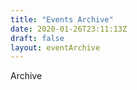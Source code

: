 ```yaml
---
title: "Events Archive"
date: 2020-01-26T23:11:13Z
draft: false
layout: eventArchive
---
```

Archive
